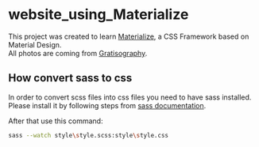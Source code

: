 # website_using_Materialize  

This project was created to learn [Materialize](http://materializecss.com), a CSS Framework based on Material Design.  
All photos are coming from [Gratisography](http://www.gratisography.com/).

## How convert sass to css

In order to convert scss files into css files you need to have sass installed.  
Please install it by following steps from [sass documentation](http://sass-lang.com/install).  

After that use this command:  

```bash
sass --watch style\style.scss:style\style.css
```
